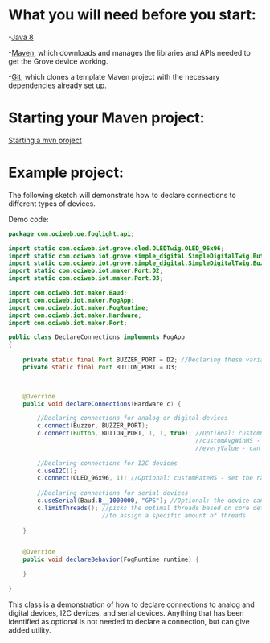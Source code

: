 # What you will need before you start:
-[Java 8](https://docs.oracle.com/javase/8/docs/technotes/guides/install/install_overview.html) 

-[Maven](https://maven.apache.org/install.html), which downloads and manages the libraries and APIs needed to get the Grove device working.

-[Git](https://git-scm.com/), which clones a template Maven project with the necessary dependencies already set up.

# Starting your Maven project: 
[Starting a mvn project](https://github.com/oci-pronghorn/FogLighter/blob/master/README.md)

# Example project:

The following sketch will demonstrate how to declare connections to different types of devices.

Demo code:


```java
package com.ociweb.oe.foglight.api;

import static com.ociweb.iot.grove.oled.OLEDTwig.OLED_96x96;
import static com.ociweb.iot.grove.simple_digital.SimpleDigitalTwig.Button;
import static com.ociweb.iot.grove.simple_digital.SimpleDigitalTwig.Buzzer;
import static com.ociweb.iot.maker.Port.D2;
import static com.ociweb.iot.maker.Port.D3;

import com.ociweb.iot.maker.Baud;
import com.ociweb.iot.maker.FogApp;
import com.ociweb.iot.maker.FogRuntime;
import com.ociweb.iot.maker.Hardware;
import com.ociweb.iot.maker.Port;

public class DeclareConnections implements FogApp
{
    
	private static final Port BUZZER_PORT = D2;	//Declaring these variables allows eaiser use in the main body of your code
	private static final Port BUTTON_PORT = D3;
	


    @Override
    public void declareConnections(Hardware c) {

    	//Declaring connections for analog or digital devices
    	c.connect(Buzzer, BUZZER_PORT);
    	c.connect(Button, BUTTON_PORT, 1, 1, true); //Optional: customRateMS - set the rate at which the device updates
    												//customAvgWinMS - set the rate at which the data is sampled
    												//everyValue - can cause the device to trigger events on every update
    	
    	//Declaring connections for I2C devices
    	c.useI2C();
    	c.connect(OLED_96x96, 1); //Optional: customRateMS - set the rate at which the device updates
    	
    	//Declaring connections for serial devices
    	c.useSerial(Baud.B__1000000, "GPS"); //Optional: the device can be set as a second argument
    	c.limitThreads(); //picks the optimal threads based on core detection, however, you can also add an int argument 
    					  //to assign a specific amount of threads
    	
    }


    @Override
    public void declareBehavior(FogRuntime runtime) {

    }
          
}
```


This class is a demonstration of how to declare connections to analog and digital devices, I2C devices, and serial devices. Anything that has been identified as optional is not needed to declare a connection, but can give added utility. 
